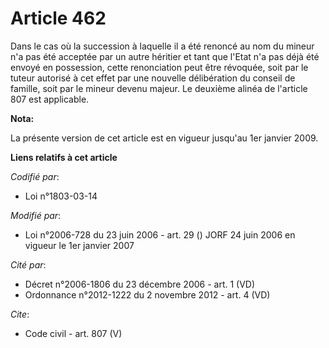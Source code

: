 # Article 462

Dans le cas où la succession à laquelle il a été renoncé au nom du mineur n'a pas été acceptée par un autre héritier et tant
que l'Etat n'a pas déjà été envoyé en possession, cette renonciation peut être révoquée, soit par le tuteur autorisé à cet
effet par une nouvelle délibération du conseil de famille, soit par le mineur devenu majeur. Le deuxième alinéa de l'article
807 est applicable.

**Nota:**

La présente version de cet article est en vigueur jusqu'au 1er janvier 2009.

**Liens relatifs à cet article**

_Codifié par_:

  - Loi n°1803-03-14

_Modifié par_:

  - Loi n°2006-728 du 23 juin 2006 - art. 29 () JORF 24 juin 2006 en vigueur le 1er janvier 2007

_Cité par_:

  - Décret n°2006-1806 du 23 décembre 2006 - art. 1 (VD)
  - Ordonnance n°2012-1222 du 2 novembre 2012 - art. 4 (VD)

_Cite_:

  - Code civil - art. 807 (V)
